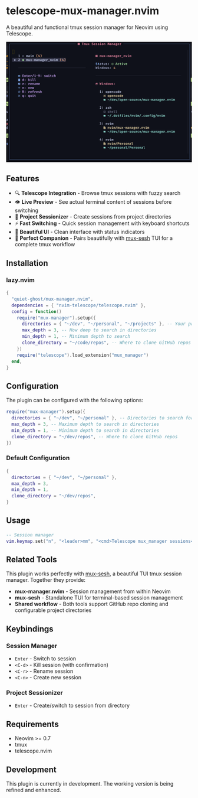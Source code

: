 # telescope-mux-manager.nvim

A beautiful and functional tmux session manager for Neovim using Telescope.

![Screenshot](screenshot.png)

## Features

- 🔍 **Telescope Integration** - Browse tmux sessions with fuzzy search
- 👁️ **Live Preview** - See actual terminal content of sessions before switching
- 🎯 **Project Sessionizer** - Create sessions from project directories
- ⚡ **Fast Switching** - Quick session management with keyboard shortcuts
- 🎨 **Beautiful UI** - Clean interface with status indicators
- 🤝 **Perfect Companion** - Pairs beautifully with [mux-sesh](https://github.com/quiet-ghost/mux-sesh) TUI for a complete tmux workflow

## Installation

### lazy.nvim

```lua
{
  "quiet-ghost/mux-manager.nvim",
  dependencies = { "nvim-telescope/telescope.nvim" },
  config = function()
    require("mux-manager").setup({
      directories = { "~/dev", "~/personal", "~/projects" }, -- Your project directories
      max_depth = 3, -- How deep to search in directories
      min_depth = 1, -- Minimum depth to search
      clone_directory = "~/code/repos", -- Where to clone GitHub repos
    })
    require("telescope").load_extension("mux_manager")
  end,
}
```

## Configuration

The plugin can be configured with the following options:

```lua
require("mux-manager").setup({
  directories = { "~/dev", "~/personal" }, -- Directories to search for projects
  max_depth = 3, -- Maximum depth to search in directories
  min_depth = 1, -- Minimum depth to search in directories
  clone_directory = "~/dev/repos", -- Where to clone GitHub repos
})
```

### Default Configuration

```lua
{
  directories = { "~/dev", "~/personal" },
  max_depth = 3,
  min_depth = 1,
  clone_directory = "~/dev/repos",
}
```

## Usage

```lua
-- Session manager
vim.keymap.set("n", "<leader>mm", "<cmd>Telescope mux_manager sessions<CR>")
```

## Related Tools

This plugin works perfectly with [mux-sesh](https://github.com/quiet-ghost/mux-sesh), a beautiful TUI tmux session manager. Together they provide:

- **mux-manager.nvim** - Session management from within Neovim
- **mux-sesh** - Standalone TUI for terminal-based session management
- **Shared workflow** - Both tools support GitHub repo cloning and configurable project directories

## Keybindings

### Session Manager

- `Enter` - Switch to session
- `<C-d>` - Kill session (with confirmation)
- `<C-r>` - Rename session
- `<C-n>` - Create new session

### Project Sessionizer

- `Enter` - Create/switch to session from directory

## Requirements

- Neovim >= 0.7
- tmux
- telescope.nvim

## Development

This plugin is currently in development. The working version is being refined and enhanced.
